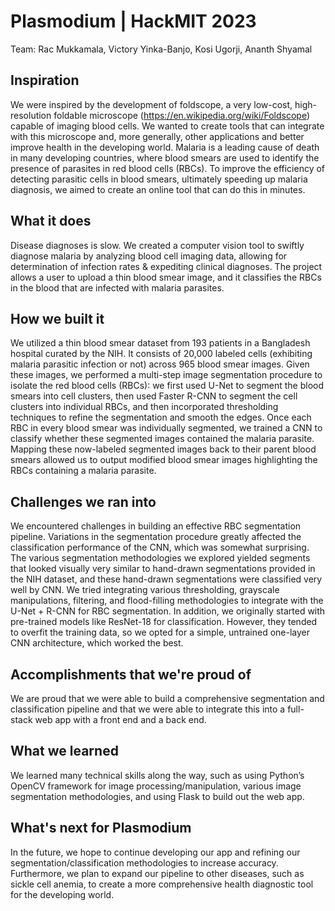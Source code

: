 # Plasmodium | HackMIT 2023
Team: Rac Mukkamala, Victory Yinka-Banjo, Kosi Ugorji, Ananth Shyamal

## Inspiration
We were inspired by the development of foldscope, a very low-cost, high-resolution foldable microscope (https://en.wikipedia.org/wiki/Foldscope) capable of imaging blood cells. We wanted to create tools that can integrate with this microscope and, more generally, other applications and better improve health in the developing world. Malaria is a leading cause of death in many developing countries, where blood smears are used to identify the presence of parasites in red blood cells (RBCs). To improve the efficiency of detecting parasitic cells in blood smears, ultimately speeding up malaria diagnosis, we aimed to create an online tool that can do this in minutes. 

## What it does
Disease diagnoses is slow. We created a computer vision tool to swiftly diagnose malaria by analyzing blood cell imaging data, allowing for determination of infection rates & expediting clinical diagnoses. The project allows a user to upload a thin blood smear image, and it classifies the RBCs in the blood that are infected with malaria parasites.

## How we built it
We utilized a thin blood smear dataset from 193 patients in a Bangladesh hospital curated by the NIH. It consists of 20,000 labeled cells (exhibiting malaria parasitic infection or not) across 965 blood smear images. Given these images, we performed a multi-step image segmentation procedure to isolate the red blood cells (RBCs): we first used U-Net to segment the blood smears into cell clusters, then used Faster R-CNN to segment the cell clusters into individual RBCs, and then incorporated thresholding techniques to refine the segmentation and smooth the edges. Once each RBC in every blood smear was individually segmented, we trained a CNN to classify whether these segmented images contained the malaria parasite. Mapping these now-labeled segmented images back to their parent blood smears allowed us to output modified blood smear images highlighting the RBCs containing a malaria parasite. 

## Challenges we ran into
We encountered challenges in building an effective RBC segmentation pipeline. Variations in the segmentation procedure greatly affected the classification performance of the CNN, which was somewhat surprising. The various segmentation methodologies we explored yielded segments that looked visually very similar to hand-drawn segmentations provided in the NIH dataset, and these hand-drawn segmentations were classified very well by CNN. We tried integrating various thresholding, grayscale manipulations, filtering, and flood-filling methodologies to integrate with the U-Net + R-CNN for RBC segmentation. In addition, we originally started with pre-trained models like ResNet-18 for classification. However, they tended to overfit the training data, so we opted for a simple, untrained one-layer CNN architecture, which worked the best. 

## Accomplishments that we're proud of
We are proud that we were able to build a comprehensive segmentation and classification pipeline and that we were able to integrate this into a full-stack web app with a front end and a back end. 

## What we learned
We learned many technical skills along the way, such as using Python’s OpenCV framework for image processing/manipulation, various image segmentation methodologies, and using Flask to build out the web app.

## What's next for Plasmodium
In the future, we hope to continue developing our app and refining our segmentation/classification methodologies to increase accuracy. Furthermore, we plan to expand our pipeline to other diseases, such as sickle cell anemia, to create a more comprehensive health diagnostic tool for the developing world. 
